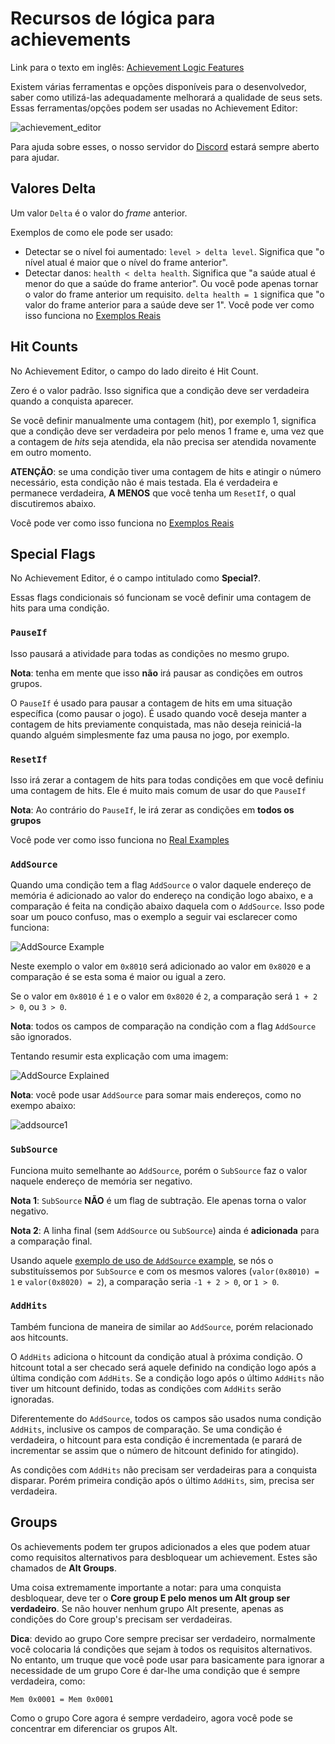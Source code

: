 # Recursos de lógica para achievements

Link para o texto em inglês: [Achievement Logic Features](/orphaned/achievement-logic-features.html)

Existem várias ferramentas e opções disponíveis para o desenvolvedor, saber como utilizá-las adequadamente melhorará a qualidade de seus sets. Essas ferramentas/opções podem ser usadas no Achievement Editor:

![achievement_editor](https://user-images.githubusercontent.com/8508804/33130013-0eb07d96-cf79-11e7-8f73-6d737dfe5e16.png)

Para ajuda sobre esses, o nosso servidor do [Discord](https://discordapp.com/invite/TdfC3r7) estará sempre aberto para ajudar.

## Valores Delta

Um valor `Delta` é o valor do _frame_ anterior.

Exemplos de como ele pode ser usado:

- Detectar se o nível foi aumentado: `level > delta level`. Significa que "o nível atual é maior que o nível do frame anterior".
- Detectar danos: `health < delta health`. Significa que "a saúde atual é menor do que a saúde do frame anterior". Ou você pode apenas tornar o valor do frame anterior um requisito. `delta health = 1` significa que "o valor do frame anterior para a saúde deve ser 1".
  Você pode ver como isso funciona no [Exemplos Reais](/pt/developer-docs/real-examples.html)

## Hit Counts

No Achievement Editor, o campo do lado direito é Hit Count.

Zero é o valor padrão. Isso significa que a condição deve ser verdadeira quando a conquista aparecer.

Se você definir manualmente uma contagem (hit), por exemplo 1, significa que a condição deve ser verdadeira por pelo menos 1 frame e, uma vez que a contagem de _hits_ seja atendida, ela não precisa ser atendida novamente em outro momento.

**ATENÇÃO**: se uma condição tiver uma contagem de hits e atingir o número necessário, esta condição não é mais testada. Ela é verdadeira e permanece verdadeira, **A MENOS** que você tenha um `ResetIf`, o qual discutiremos abaixo.

Você pode ver como isso funciona no [Exemplos Reais](/pt/developer-docs/real-examples.html)

## Special Flags

No Achievement Editor, é o campo intitulado como **Special?**.

Essas flags condicionais só funcionam se você definir uma contagem de hits para uma condição.

### `PauseIf`

Isso pausará a atividade para todas as condições no mesmo grupo.

**Nota**: tenha em mente que isso **não** irá pausar as condições em outros grupos.

O `PauseIf` é usado para pausar a contagem de hits em uma situação específica (como pausar o jogo). É usado quando você deseja manter a contagem de hits previamente conquistada, mas não deseja reiniciá-la quando alguém simplesmente faz uma pausa no jogo, por exemplo.

### `ResetIf`

Isso irá zerar a contagem de hits para todas condições em que você definiu uma contagem de hits. Ele é muito mais comum de usar do que `PauseIf`

**Nota**: Ao contrário do `PauseIf`, le irá zerar as condições em **todos os grupos**

Você pode ver como isso funciona no [Real Examples](/pt/developer-docs/real-examples.html)

### `AddSource`

Quando uma condição tem a flag `AddSource` o valor daquele endereço de memória é adicionado ao valor do endereço na condição logo abaixo, e a comparação é feita na condição abaixo daquela com o `AddSource`. Isso pode soar um pouco confuso, mas o exemplo a seguir vai esclarecer como funciona:

![`AddSource` Example](https://user-images.githubusercontent.com/8508804/42702176-169aaf44-869f-11e8-979c-487a040e0145.png)

Neste exemplo o valor em `0x8010` será adicionado ao valor em `0x8020` e a comparação é se esta soma é maior ou igual a zero.

Se o valor em `0x8010` é `1` e o valor em `0x8020` é `2`, a comparação será `1 + 2 > 0`, ou `3 > 0`.

**Nota**: todos os campos de comparação na condição com a flag `AddSource` são ignorados.

Tentando resumir esta explicação com uma imagem:

![`AddSource` Explained](https://user-images.githubusercontent.com/8508804/42702180-1712bca0-869f-11e8-9949-11021fa891bb.png)

**Nota**: você pode usar `AddSource` para somar mais endereços, como no exempo abaixo:

![addsource1](https://user-images.githubusercontent.com/8508804/42702178-16c6d97a-869f-11e8-9c0d-84ef42ec4867.png)

### `SubSource`

Funciona muito semelhante ao `AddSource`, porém o `SubSource` faz o valor naquele endereço de memória ser negativo.

**Nota 1**: `SubSource` **NÃO** é um flag de subtração. Ele apenas torna o valor negativo.

**Nota 2**: A linha final (sem `AddSource` ou `SubSource`) ainda é **adicionada** para a comparação final.

Usando aquele [exemplo de uso de `AddSource` example](#add-source), se nós o substituíssemos por `SubSource` e com os mesmos valores (`valor(0x8010) = 1` e `valor(0x8020) = 2`), a comparação seria `-1 + 2 > 0`, or `1 > 0`.

### `AddHits`

Também funciona de maneira de similar ao `AddSource`, porém relacionado aos hitcounts.

O `AddHits` adiciona o hitcount da condição atual à próxima condição. O hitcount total a ser checado será aquele definido na condição logo após a última condição com `AddHits`. Se a condição logo após o último `AddHits` não tiver um hitcount definido, todas as condições com `AddHits` serão ignoradas.

Diferentemente do `AddSource`, todos os campos são usados numa condição `AddHits`, inclusive os campos de comparação. Se uma condição é verdadeira, o hitcount para esta condição é incrementada (e parará de incrementar se assim que o número de hitcount definido for atingido).

As condições com `AddHits` não precisam ser verdadeiras para a conquista disparar. Porém primeira condição após o último `AddHits`, sim, precisa ser verdadeira.

## Groups

Os achievements podem ter grupos adicionados a eles que podem atuar como requisitos alternativos para desbloquear um achievement. Estes são chamados de **Alt Groups**.

Uma coisa extremamente importante a notar: para uma conquista desbloquear, deve ter o **Core group E pelo menos um Alt group ser verdadeiro**. Se não houver nenhum grupo Alt presente, apenas as condições do Core group's precisam ser verdadeiras.

**Dica**: devido ao grupo Core sempre precisar ser verdadeiro, normalmente você colocaria lá condições que sejam à todos os requisitos alternativos. No entanto, um truque que você pode usar para basicamente para ignorar a necessidade de um grupo Core é dar-lhe uma condição que é sempre verdadeira, como:

`Mem 0x0001 = Mem 0x0001`

Como o grupo Core agora é sempre verdadeiro, agora você pode se concentrar em diferenciar os grupos Alt.
